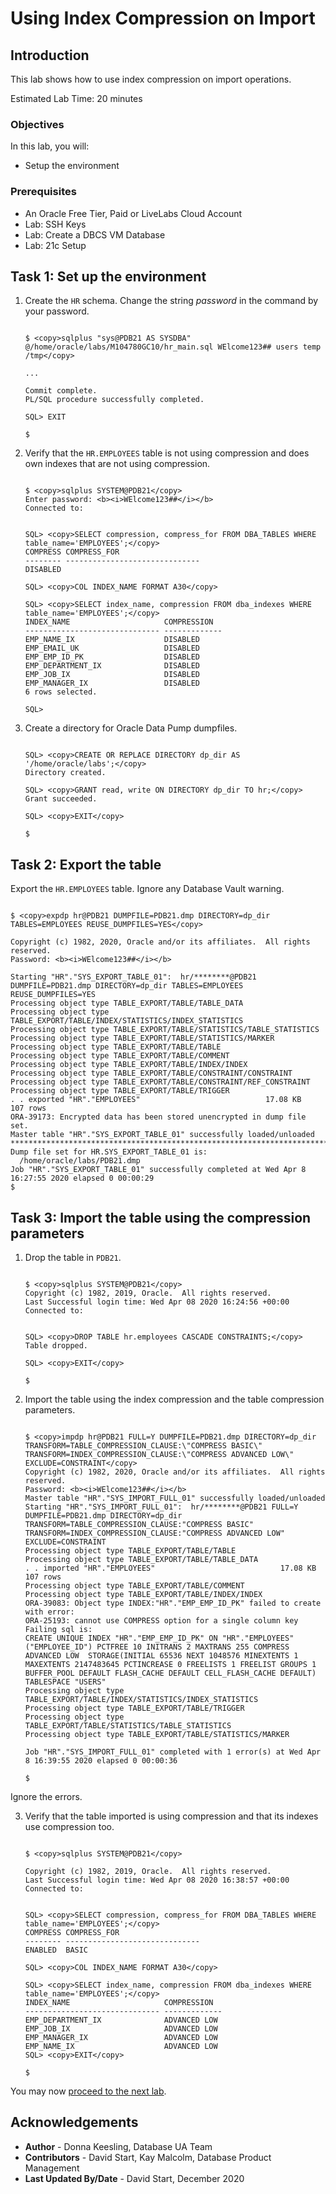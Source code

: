 # Using Index Compression on Import

## Introduction
This lab shows how to use index compression on import operations.


Estimated Lab Time: 20 minutes

### Objectives
In this lab, you will:
* Setup the environment

### Prerequisites

* An Oracle Free Tier, Paid or LiveLabs Cloud Account
* Lab: SSH Keys
* Lab: Create a DBCS VM Database
* Lab: 21c Setup


## Task 1: Set up the environment

1. Create the `HR` schema. Change the string *password* in the command by your password.


    ```

    $ <copy>sqlplus "sys@PDB21 AS SYSDBA" @/home/oracle/labs/M104780GC10/hr_main.sql WElcome123## users temp /tmp</copy>

    ...

    Commit complete.
    PL/SQL procedure successfully completed.

    SQL> EXIT

    $

    ```

2. Verify that the `HR.EMPLOYEES` table is not using compression and does own indexes that are not using compression.


    ```

    $ <copy>sqlplus SYSTEM@PDB21</copy>
    Enter password: <b><i>WElcome123##</i></b>
    Connected to:
    ```
    ```

    SQL> <copy>SELECT compression, compress_for FROM DBA_TABLES WHERE table_name='EMPLOYEES';</copy>
    COMPRESS COMPRESS_FOR
    -------- ------------------------------
    DISABLED

    SQL> <copy>COL INDEX_NAME FORMAT A30</copy>

    SQL> <copy>SELECT index_name, compression FROM dba_indexes WHERE table_name='EMPLOYEES';</copy>
    INDEX_NAME                     COMPRESSION
    ------------------------------ -------------
    EMP_NAME_IX                    DISABLED
    EMP_EMAIL_UK                   DISABLED
    EMP_EMP_ID_PK                  DISABLED
    EMP_DEPARTMENT_IX              DISABLED
    EMP_JOB_IX                     DISABLED
    EMP_MANAGER_IX                 DISABLED
    6 rows selected.

    SQL>

    ```

3.  Create a directory for Oracle Data Pump dumpfiles.


    ```

    SQL> <copy>CREATE OR REPLACE DIRECTORY dp_dir AS '/home/oracle/labs';</copy>
    Directory created.

    SQL> <copy>GRANT read, write ON DIRECTORY dp_dir TO hr;</copy>
    Grant succeeded.

    SQL> <copy>EXIT</copy>

    $

    ```

## Task 2: Export the table

Export the `HR.EMPLOYEES` table. Ignore any Database Vault warning.

  ```

  $ <copy>expdp hr@PDB21 DUMPFILE=PDB21.dmp DIRECTORY=dp_dir TABLES=EMPLOYEES REUSE_DUMPFILES=YES</copy>

  Copyright (c) 1982, 2020, Oracle and/or its affiliates.  All rights reserved.
  Password: <b><i>WElcome123##</i></b>

  Starting "HR"."SYS_EXPORT_TABLE_01":  hr/********@PDB21 DUMPFILE=PDB21.dmp DIRECTORY=dp_dir TABLES=EMPLOYEES REUSE_DUMPFILES=YES
  Processing object type TABLE_EXPORT/TABLE/TABLE_DATA
  Processing object type TABLE_EXPORT/TABLE/INDEX/STATISTICS/INDEX_STATISTICS
  Processing object type TABLE_EXPORT/TABLE/STATISTICS/TABLE_STATISTICS
  Processing object type TABLE_EXPORT/TABLE/STATISTICS/MARKER
  Processing object type TABLE_EXPORT/TABLE/TABLE
  Processing object type TABLE_EXPORT/TABLE/COMMENT
  Processing object type TABLE_EXPORT/TABLE/INDEX/INDEX
  Processing object type TABLE_EXPORT/TABLE/CONSTRAINT/CONSTRAINT
  Processing object type TABLE_EXPORT/TABLE/CONSTRAINT/REF_CONSTRAINT
  Processing object type TABLE_EXPORT/TABLE/TRIGGER
  . . exported "HR"."EMPLOYEES"                            17.08 KB     107 rows
  ORA-39173: Encrypted data has been stored unencrypted in dump file set.
  Master table "HR"."SYS_EXPORT_TABLE_01" successfully loaded/unloaded
  ******************************************************************************
  Dump file set for HR.SYS_EXPORT_TABLE_01 is:
    /home/oracle/labs/PDB21.dmp
  Job "HR"."SYS_EXPORT_TABLE_01" successfully completed at Wed Apr 8 16:27:55 2020 elapsed 0 00:00:29
  $

  ```

## Task 3: Import the table using the compression parameters

1. Drop the table in `PDB21`.


    ```

    $ <copy>sqlplus SYSTEM@PDB21</copy>
    Copyright (c) 1982, 2019, Oracle.  All rights reserved.
    Last Successful login time: Wed Apr 08 2020 16:24:56 +00:00
    Connected to:
    ```
    ```

    SQL> <copy>DROP TABLE hr.employees CASCADE CONSTRAINTS;</copy>
    Table dropped.

    SQL> <copy>EXIT</copy>

    $

    ```

2. Import the table using the index compression and the table compression parameters.


    ```

    $ <copy>impdp hr@PDB21 FULL=Y DUMPFILE=PDB21.dmp DIRECTORY=dp_dir TRANSFORM=TABLE_COMPRESSION_CLAUSE:\"COMPRESS BASIC\" TRANSFORM=INDEX_COMPRESSION_CLAUSE:\"COMPRESS ADVANCED LOW\" EXCLUDE=CONSTRAINT</copy>
    Copyright (c) 1982, 2020, Oracle and/or its affiliates.  All rights reserved.
    Password: <b><i>WElcome123##</i></b>
    Master table "HR"."SYS_IMPORT_FULL_01" successfully loaded/unloaded
    Starting "HR"."SYS_IMPORT_FULL_01":  hr/********@PDB21 FULL=Y DUMPFILE=PDB21.dmp DIRECTORY=dp_dir TRANSFORM=TABLE_COMPRESSION_CLAUSE:"COMPRESS BASIC" TRANSFORM=INDEX_COMPRESSION_CLAUSE:"COMPRESS ADVANCED LOW" EXCLUDE=CONSTRAINT
    Processing object type TABLE_EXPORT/TABLE/TABLE
    Processing object type TABLE_EXPORT/TABLE/TABLE_DATA
    . . imported "HR"."EMPLOYEES"                            17.08 KB     107 rows
    Processing object type TABLE_EXPORT/TABLE/COMMENT
    Processing object type TABLE_EXPORT/TABLE/INDEX/INDEX
    ORA-39083: Object type INDEX:"HR"."EMP_EMP_ID_PK" failed to create with error:
    ORA-25193: cannot use COMPRESS option for a single column key
    Failing sql is:
    CREATE UNIQUE INDEX "HR"."EMP_EMP_ID_PK" ON "HR"."EMPLOYEES" ("EMPLOYEE_ID") PCTFREE 10 INITRANS 2 MAXTRANS 255 COMPRESS ADVANCED LOW  STORAGE(INITIAL 65536 NEXT 1048576 MINEXTENTS 1 MAXEXTENTS 2147483645 PCTINCREASE 0 FREELISTS 1 FREELIST GROUPS 1 BUFFER_POOL DEFAULT FLASH_CACHE DEFAULT CELL_FLASH_CACHE DEFAULT) TABLESPACE "USERS"
    Processing object type TABLE_EXPORT/TABLE/INDEX/STATISTICS/INDEX_STATISTICS
    Processing object type TABLE_EXPORT/TABLE/TRIGGER
    Processing object type TABLE_EXPORT/TABLE/STATISTICS/TABLE_STATISTICS
    Processing object type TABLE_EXPORT/TABLE/STATISTICS/MARKER

    Job "HR"."SYS_IMPORT_FULL_01" completed with 1 error(s) at Wed Apr 8 16:39:55 2020 elapsed 0 00:00:36

    $

    ```

  Ignore the errors.

3. Verify that the table imported is using compression and that its indexes use compression too.


    ```

    $ <copy>sqlplus SYSTEM@PDB21</copy>

    Copyright (c) 1982, 2019, Oracle.  All rights reserved.
    Last Successful login time: Wed Apr 08 2020 16:38:57 +00:00
    Connected to:
    ```
    ```

    SQL> <copy>SELECT compression, compress_for FROM DBA_TABLES WHERE table_name='EMPLOYEES';</copy>
    COMPRESS COMPRESS_FOR
    -------- ------------------------------
    ENABLED  BASIC

    SQL> <copy>COL INDEX_NAME FORMAT A30</copy>

    SQL> <copy>SELECT index_name, compression FROM dba_indexes WHERE table_name='EMPLOYEES';</copy>
    INDEX_NAME                     COMPRESSION
    ------------------------------ -------------
    EMP_DEPARTMENT_IX              ADVANCED LOW
    EMP_JOB_IX                     ADVANCED LOW
    EMP_MANAGER_IX                 ADVANCED LOW
    EMP_NAME_IX                    ADVANCED LOW
    SQL> <copy>EXIT</copy>

    $

    ```

You may now [proceed to the next lab](#next).


## Acknowledgements
* **Author** - Donna Keesling, Database UA Team
* **Contributors** -  David Start, Kay Malcolm, Database Product Management
* **Last Updated By/Date** -  David Start, December 2020


